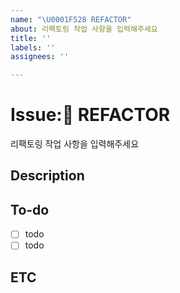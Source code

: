 ```yaml
---
name: "\U0001F528 REFACTOR"
about: 리팩토링 작업 사항을 입력해주세요
title: ''
labels: ''
assignees: ''

---
```


# Issue:🔨 REFACTOR
리팩토링 작업 사항을 입력해주세요

## Description

## To-do
- [ ] todo
- [ ] todo

## ETC
